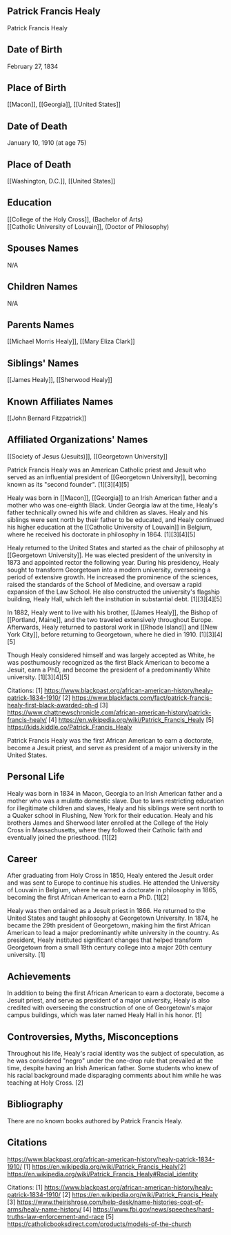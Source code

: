 ## Patrick Francis Healy
Patrick Francis Healy

## Date of Birth
February 27, 1834

## Place of Birth
[[Macon]], [[Georgia]], [[United States]]

## Date of Death
January 10, 1910 (at age 75)

## Place of Death
[[Washington, D.C.]], [[United States]]

## Education
[[College of the Holy Cross]], (Bachelor of Arts)  
[[Catholic University of Louvain]], (Doctor of Philosophy)

## Spouses Names
N/A

## Children Names
N/A

## Parents Names
[[Michael Morris Healy]], [[Mary Eliza Clark]]

## Siblings' Names
[[James Healy]], [[Sherwood Healy]]

## Known Affiliates Names
[[John Bernard Fitzpatrick]]

## Affiliated Organizations' Names
[[Society of Jesus (Jesuits)]], [[Georgetown University]]

Patrick Francis Healy was an American Catholic priest and Jesuit who served as an influential president of [[Georgetown University]], becoming known as its "second founder". [1][3][4][5]

Healy was born in [[Macon]], [[Georgia]] to an Irish American father and a mother who was one-eighth Black. Under Georgia law at the time, Healy's father technically owned his wife and children as slaves. Healy and his siblings were sent north by their father to be educated, and Healy continued his higher education at the [[Catholic University of Louvain]] in Belgium, where he received his doctorate in philosophy in 1864. [1][3][4][5]

Healy returned to the United States and started as the chair of philosophy at [[Georgetown University]]. He was elected president of the university in 1873 and appointed rector the following year. During his presidency, Healy sought to transform Georgetown into a modern university, overseeing a period of extensive growth. He increased the prominence of the sciences, raised the standards of the School of Medicine, and oversaw a rapid expansion of the Law School. He also constructed the university's flagship building, Healy Hall, which left the institution in substantial debt. [1][3][4][5]

In 1882, Healy went to live with his brother, [[James Healy]], the Bishop of [[Portland, Maine]], and the two traveled extensively throughout Europe. Afterwards, Healy returned to pastoral work in [[Rhode Island]] and [[New York City]], before returning to Georgetown, where he died in 1910. [1][3][4][5]

Though Healy considered himself and was largely accepted as White, he was posthumously recognized as the first Black American to become a Jesuit, earn a PhD, and become the president of a predominantly White university. [1][3][4][5]

Citations:
[1] https://www.blackpast.org/african-american-history/healy-patrick-1834-1910/
[2] https://www.blackfacts.com/fact/patrick-francis-healy-first-black-awarded-ph-d
[3] https://www.chattnewschronicle.com/african-american-history/patrick-francis-healy/
[4] https://en.wikipedia.org/wiki/Patrick_Francis_Healy
[5] https://kids.kiddle.co/Patrick_Francis_Healy

Patrick Francis Healy was the first African American to earn a doctorate, become a Jesuit priest, and serve as president of a major university in the United States.

## Personal Life
Healy was born in 1834 in Macon, Georgia to an Irish American father and a mother who was a mulatto domestic slave. Due to laws restricting education for illegitimate children and slaves, Healy and his siblings were sent north to a Quaker school in Flushing, New York for their education. Healy and his brothers James and Sherwood later enrolled at the College of the Holy Cross in Massachusetts, where they followed their Catholic faith and eventually joined the priesthood. [1][2]

## Career
After graduating from Holy Cross in 1850, Healy entered the Jesuit order and was sent to Europe to continue his studies. He attended the University of Louvain in Belgium, where he earned a doctorate in philosophy in 1865, becoming the first African American to earn a PhD. [1][2] 

Healy was then ordained as a Jesuit priest in 1866. He returned to the United States and taught philosophy at Georgetown University. In 1874, he became the 29th president of Georgetown, making him the first African American to lead a major predominantly white university in the country. As president, Healy instituted significant changes that helped transform Georgetown from a small 19th century college into a major 20th century university. [1]

## Achievements
In addition to being the first African American to earn a doctorate, become a Jesuit priest, and serve as president of a major university, Healy is also credited with overseeing the construction of one of Georgetown's major campus buildings, which was later named Healy Hall in his honor. [1]

## Controversies, Myths, Misconceptions
Throughout his life, Healy's racial identity was the subject of speculation, as he was considered "negro" under the one-drop rule that prevailed at the time, despite having an Irish American father. Some students who knew of his racial background made disparaging comments about him while he was teaching at Holy Cross. [2]

## Bibliography
There are no known books authored by Patrick Francis Healy.

## Citations 
https://www.blackpast.org/african-american-history/healy-patrick-1834-1910/
[1] https://en.wikipedia.org/wiki/Patrick_Francis_Healy[2] https://en.wikipedia.org/wiki/Patrick_Francis_Healy#Racial_identity

Citations:
[1] https://www.blackpast.org/african-american-history/healy-patrick-1834-1910/
[2] https://en.wikipedia.org/wiki/Patrick_Francis_Healy
[3] https://www.theirishrose.com/help-desk/name-histories-coat-of-arms/healy-name-history/
[4] https://www.fbi.gov/news/speeches/hard-truths-law-enforcement-and-race
[5] https://catholicbooksdirect.com/products/models-of-the-church